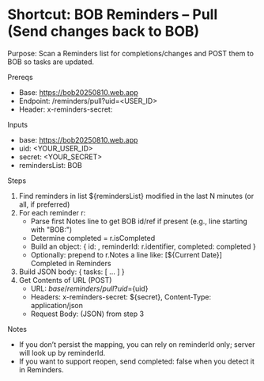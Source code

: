 # Shortcut: BOB Reminders – Pull (Send changes back to BOB)

Purpose: Scan a Reminders list for completions/changes and POST them to BOB so tasks are updated.

Prereqs
- Base: https://bob20250810.web.app
- Endpoint: /reminders/pull?uid=<USER_ID>
- Header: x-reminders-secret: <SECRET>

Inputs
- base: https://bob20250810.web.app
- uid: <YOUR_USER_ID>
- secret: <YOUR_SECRET>
- remindersList: BOB

Steps
1. Find reminders in list ${remindersList} modified in the last N minutes (or all, if preferred)
2. For each reminder r:
   - Parse first Notes line to get BOB id/ref if present (e.g., line starting with "BOB:")
   - Determine completed = r.isCompleted
   - Build an object:
     {
       id: <bobTaskId if known>,
       reminderId: r.identifier,
       completed: completed
     }
   - Optionally: prepend to r.Notes a line like: [${Current Date}] Completed in Reminders
3. Build JSON body: { tasks: [ … ] }
4. Get Contents of URL (POST)
   - URL: ${base}/reminders/pull?uid=${uid}
   - Headers: x-reminders-secret: ${secret}, Content-Type: application/json
   - Request Body: (JSON) from step 3

Notes
- If you don’t persist the mapping, you can rely on reminderId only; server will look up by reminderId.
- If you want to support reopen, send completed: false when you detect it in Reminders.


